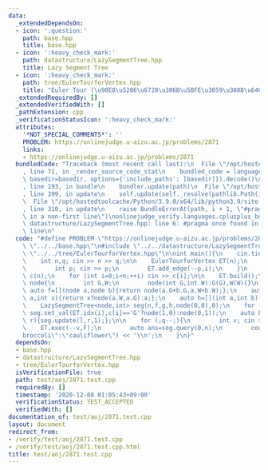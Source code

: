 ```yaml
---
data:
  _extendedDependsOn:
  - icon: ':question:'
    path: base.hpp
    title: base.hpp
  - icon: ':heavy_check_mark:'
    path: datastructure/LazySegmentTree.hpp
    title: Lazy Segment Tree
  - icon: ':heavy_check_mark:'
    path: tree/EulerTourforVertex.hpp
    title: "Euler Tour (\u90E8\u5206\u6728\u306B\u5BFE\u3059\u308B\u64CD\u4F5C)"
  _extendedRequiredBy: []
  _extendedVerifiedWith: []
  _pathExtension: cpp
  _verificationStatusIcon: ':heavy_check_mark:'
  attributes:
    '*NOT_SPECIAL_COMMENTS*': ''
    PROBLEM: https://onlinejudge.u-aizu.ac.jp/problems/2871
    links:
    - https://onlinejudge.u-aizu.ac.jp/problems/2871
  bundledCode: "Traceback (most recent call last):\n  File \"/opt/hostedtoolcache/Python/3.9.0/x64/lib/python3.9/site-packages/onlinejudge_verify/documentation/build.py\"\
    , line 71, in _render_source_code_stat\n    bundled_code = language.bundle(stat.path,\
    \ basedir=basedir, options={'include_paths': [basedir]}).decode()\n  File \"/opt/hostedtoolcache/Python/3.9.0/x64/lib/python3.9/site-packages/onlinejudge_verify/languages/cplusplus.py\"\
    , line 193, in bundle\n    bundler.update(path)\n  File \"/opt/hostedtoolcache/Python/3.9.0/x64/lib/python3.9/site-packages/onlinejudge_verify/languages/cplusplus_bundle.py\"\
    , line 399, in update\n    self.update(self._resolve(pathlib.Path(included), included_from=path))\n\
    \  File \"/opt/hostedtoolcache/Python/3.9.0/x64/lib/python3.9/site-packages/onlinejudge_verify/languages/cplusplus_bundle.py\"\
    , line 310, in update\n    raise BundleErrorAt(path, i + 1, \"#pragma once found\
    \ in a non-first line\")\nonlinejudge_verify.languages.cplusplus_bundle.BundleErrorAt:\
    \ datastructure/LazySegmentTree.hpp: line 6: #pragma once found in a non-first\
    \ line\n"
  code: "#define PROBLEM \"https://onlinejudge.u-aizu.ac.jp/problems/2871\"\n\n#include\
    \ \"../../base.hpp\"\n#include \"../../datastructure/LazySegmentTree.hpp\"\n#include\
    \ \"../../tree/EulerTourforVertex.hpp\"\n\nint main(){\n    cin.tie(0);\n    ios::sync_with_stdio(false);\n\
    \    int n,q; cin >> n >> q;\n\n    EulerTourforVertex ET(n);\n    for (int i=1;i<n;++i){\n\
    \        int p; cin >> p;\n        ET.add_edge(--p,i);\n    }\n    vector<char>\
    \ c(n);\n    for (int i=0;i<n;++i) cin >> c[i];\n\n    ET.build();\n    struct\
    \ node{\n        int G,W;\n        node(int G,int W):G(G),W(W){}\n    };\n   \
    \ auto f=[](node a,node b){return node(a.G+b.G,a.W+b.W);};\n    auto g=[](node\
    \ a,int x){return x?node(a.W,a.G):a;};\n    auto h=[](int a,int b){return a^b;};\n\
    \    LazySegmentTree<node,int> seg(n,f,g,h,node(0,0),0);\n    for (int i=0;i<n;++i)\
    \ seg.set_val(ET.idx(i),c[i]=='G'?node(1,0):node(0,1));\n    auto F=[&](int l,int\
    \ r){seg.update(l,r,1);};\n\n    for (;q--;){\n        int v; cin >> v;\n    \
    \    ET.exec(--v,F);\n        auto ans=seg.query(0,n);\n        cout << (ans.G>ans.W?\"\
    broccoli\":\"cauliflower\") << '\\n';\n    }\n}"
  dependsOn:
  - base.hpp
  - datastructure/LazySegmentTree.hpp
  - tree/EulerTourforVertex.hpp
  isVerificationFile: true
  path: test/aoj/2871.test.cpp
  requiredBy: []
  timestamp: '2020-12-08 01:05:43+09:00'
  verificationStatus: TEST_ACCEPTED
  verifiedWith: []
documentation_of: test/aoj/2871.test.cpp
layout: document
redirect_from:
- /verify/test/aoj/2871.test.cpp
- /verify/test/aoj/2871.test.cpp.html
title: test/aoj/2871.test.cpp
---
```

